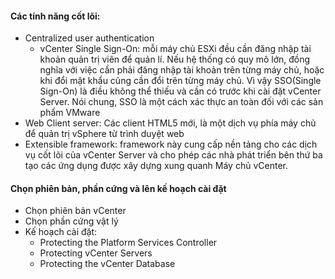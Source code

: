 #### Các tính năng cốt lõi:

- Centralized user authentication
  - vCenter Single Sign-On: mỗi máy chủ ESXi đều cần đăng nhập tài khoản quản trị viên để quản lí. Nếu hệ thống có quy mô lớn, đồng nghĩa với việc cần phải đăng nhập tài khoản trên từng máy chủ, hoặc khi đổi mật khẩu cũng cần đổi trên từng máy chủ. Vì vậy SSO(Single Sign-On) là điều không thể thiếu và cần có trước khi cài đặt vCenter Server. Nói chung, SSO là một cách xác thực an toàn đối với các sản phẩm VMware
- Web Client server: Các client HTML5 mới, là một dịch vụ phía máy chủ để quản trị vSphere từ trình duyệt web
- Extensible framework: framework này cung cấp nền tảng cho các dịch vụ cốt lõi của vCenter Server và cho phép các nhà phát triển bên thứ ba tạo các ứng dụng được xây dựng xung quanh Máy chủ vCenter.

#### Chọn phiên bản, phần cứng và lên kế hoạch cài đặt

- Chọn phiên bản vCenter 
- Chọn phần cứng vật lý
- Kế hoạch cài đặt:
  - Protecting the Platform Services Controller
  - Protecting vCenter Servers
  - Protecting the vCenter Database